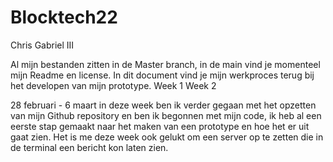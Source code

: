 # Blocktech22
Chris Gabriel III

 Al mijn bestanden zitten in de Master branch, in de main vind je momenteel mijn Readme en license.
 In dit document vind je mijn werkproces terug bij het developen van mijn prototype.
Week 1
Week 2 

28 februari - 6 maart
in deze week ben ik verder gegaan met het opzetten van mijn Github repository en ben ik begonnen met mijn code, ik heb al een eerste stap gemaakt naar het maken van een prototype en hoe het er uit gaat zien.
Het is me deze week ook gelukt om een server op te zetten die in de terminal een bericht kon laten zien.
